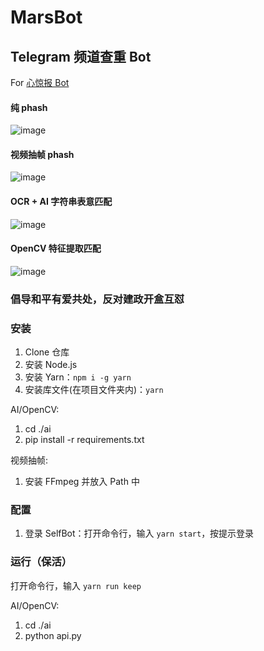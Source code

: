 # MarsBot
## Telegram 频道查重 Bot

For [心惊报 Bot](https://github.com/chr233/XinjingdailyBot/)

#### 纯 phash

![image](https://github.com/MicroCBer/MarsBot/assets/66859419/dc0e6fbb-7706-4e8b-b90f-0a078501eb26)

#### 视频抽帧 phash

![image](https://github.com/MicroCBer/MarsBot/assets/66859419/b07f1859-81ab-4ff0-8e5f-b577ca4474f8)


#### OCR + AI 字符串表意匹配

![image](https://github.com/MicroCBer/MarsBot/assets/66859419/9424e3c8-c3d2-485b-9811-c9e947503a3c)

#### OpenCV 特征提取匹配

![image](https://github.com/MicroCBer/MarsBot/assets/66859419/3793c6d0-290b-40a9-a827-bd0793019f68)



### 倡导和平有爱共处，反对建政开盒互怼

### 安装
1. Clone 仓库
2. 安装 Node.js
3. 安装 Yarn：`npm i -g yarn`
4. 安装库文件(在项目文件夹内)：`yarn`

AI/OpenCV:

1. cd ./ai
2. pip install -r requirements.txt

视频抽帧:

1. 安装 FFmpeg 并放入 Path 中

### 配置
1. 登录 SelfBot：打开命令行，输入 `yarn start`，按提示登录

### 运行（保活）

打开命令行，输入 `yarn run keep`

AI/OpenCV: 
1. cd ./ai
2. python api.py
